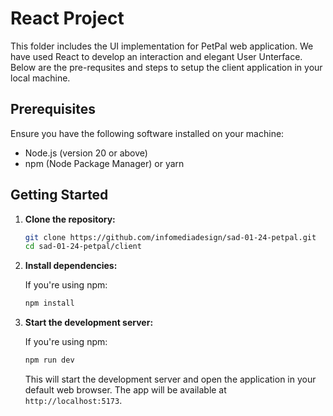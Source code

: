 # React Project

This folder includes the UI implementation for PetPal web application. We have used React to develop an interaction and elegant User Unterface. Below are the pre-requsites and steps to setup the client application in your local machine.

## Prerequisites

Ensure you have the following software installed on your machine:

- Node.js (version 20 or above)
- npm (Node Package Manager) or yarn

## Getting Started

1. **Clone the repository:**

    ```bash
    git clone https://github.com/infomediadesign/sad-01-24-petpal.git
    cd sad-01-24-petpal/client
    ```

2. **Install dependencies:**

    If you're using npm:

    ```bash
    npm install
    ```

3. **Start the development server:**

    If you're using npm:

    ```bash
    npm run dev
    ```

    This will start the development server and open the application in your default web browser. The app will be available at `http://localhost:5173`.

